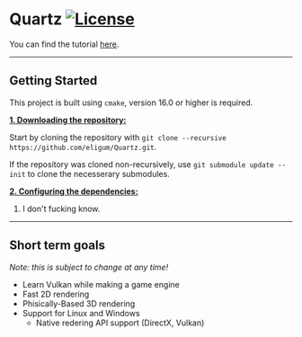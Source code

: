 # Quartz [![License](https://img.shields.io/github/license/Eligum/Quartz)](https://github.com/eligum/Quartz/blob/master/LICENSE)

You can find the tutorial [here](https://vulkan-tutorial.com/Development_environment).

---

## Getting Started

This project is built using `cmake`, version 16.0 or higher is required.

<ins>**1. Downloading the repository:**</ins>

Start by cloning the repository with `git clone --recursive https://github.com/eligum/Quartz.git`.

If the repository was cloned non-recursively, use `git submodule update --init` to clone the necesserary submodules.

<ins>**2. Configuring the dependencies:**</ins>

1. I don't fucking know.

---

## Short term goals

*Note: this is subject to change at any time!*

- Learn Vulkan while making a game engine
- Fast 2D rendering
- Phisically-Based 3D rendering
- Support for Linux and Windows
    - Native redering API support (DirectX, Vulkan)
